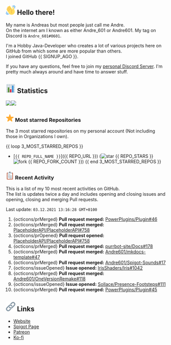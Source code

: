 <!-- Links -->
[purr]: https://purrbot.site
[discord]: https://discord.gg/6dazXp6
[website]: https://andre601.ch
[spigot]: https://www.spigotmc.org/resources/authors/56829/
[patreon]: https://patreon.com/andre_601
[ko-fi]: https://ko-fi.com/andre_601

<!-- SVGs -->
[star]: https://cdn.jsdelivr.net/gh/Readme-Workflows/Readme-Icons@main/icons/octicons/StarredRepository.svg
[fork]: https://cdn.jsdelivr.net/gh/Readme-Workflows/Readme-Icons@main/icons/octicons/ForkedRepository.svg

## <img alt="emoji" src="https://raw.githubusercontent.com/twitter/twemoji/master/assets/svg/1f44b.svg" height="30em"> Hello there!
My name is Andreas but most people just call me Andre.  
On the internet am I known as either Andre_601 or Andre601. My tag on Discord is `Andre_601#0601`.

I'm a Hobby Java-Developer who creates a lot of various projects here on GitHub from which some are more popular than others.  
I joined GitHub {{ SIGNUP_AGO }}.

If you have any questions, feel free to join my [personal Discord Server][discord]. I'm pretty much always around and have time to answer stuff.

## <img alt="emoji" src="https://raw.githubusercontent.com/twitter/twemoji/master/assets/svg/1f4ca.svg" height="30em"> Statistics
<img height="195px" src="https://github-readme-stats.vercel.app/api?username=Andre601&show_icons=true&hide_rank=true&title_color=3498db&bg_color=ffffff00&text_color=718096&disable_animations=true"><img height="195px" src="https://github-readme-stats.vercel.app/api/top-langs?username=Andre601&layout=compact&title_color=3498db&bg_color=ffffff00&text_color=718096">

### <img alt="emoji" src="https://raw.githubusercontent.com/twitter/twemoji/master/assets/svg/2b50.svg" height="25em"> Most starred Repositories
The 3 most starred repositories on my personal account (Not including those in Organizations I own).

{{ loop 3_MOST_STARRED_REPOS }}
- [`{{ REPO_FULL_NAME }}`]({{ REPO_URL }}) (![star] {{ REPO_STARS }} ![fork] {{ REPO_FORK_COUNT }})
{{ end 3_MOST_STARRED_REPOS }}

### <img alt="emoji" src="https://raw.githubusercontent.com/twitter/twemoji/master/assets/svg/1f4cb.svg" height="25em"> Recent Activity
This is a list of my 10 most recent activities on GitHub.  
The list is updates twice a day and includes opening and closing issues and opening, closing and merging Pull requests.

<!--RECENT_ACTIVITY:last_update-->
Last update: `03.12.2021 13:16:28 GMT+0100`
<!--RECENT_ACTIVITY:last_update_end-->
<!--RECENT_ACTIVITY:start-->
1. {octicons/prMerged} **Pull request merged:** [PowerPlugins/Plugin#46](https://github.com/PowerPlugins/Plugin/pull/46)
2. {octicons/prMerged} **Pull request merged:** [PlaceholderAPI/PlaceholderAPI#758](https://github.com/PlaceholderAPI/PlaceholderAPI/pull/758)
3. {octicons/prOpened} **Pull request opened:** [PlaceholderAPI/PlaceholderAPI#758](https://github.com/PlaceholderAPI/PlaceholderAPI/pull/758)
4. {octicons/prMerged} **Pull request merged:** [purrbot-site/Docs#178](https://github.com/purrbot-site/Docs/pull/178)
5. {octicons/prMerged} **Pull request merged:** [Andre601/mkdocs-template#47](https://github.com/Andre601/mkdocs-template/pull/47)
6. {octicons/prMerged} **Pull request merged:** [Andre601/Spigot-Sounds#17](https://github.com/Andre601/Spigot-Sounds/pull/17)
7. {octicons/issueOpened} **Issue opened:** [IrisShaders/Iris#1042](https://github.com/IrisShaders/Iris/issues/1042)
8. {octicons/prMerged} **Pull request merged:** [Andre601/OneVersionRemake#118](https://github.com/Andre601/OneVersionRemake/pull/118)
9. {octicons/issueOpened} **Issue opened:** [Sollace/Presence-Footsteps#111](https://github.com/Sollace/Presence-Footsteps/issues/111)
10. {octicons/prMerged} **Pull request merged:** [PowerPlugins/Plugin#45](https://github.com/PowerPlugins/Plugin/pull/45)
<!--RECENT_ACTIVITY:end-->

## <img alt="emoji" src="https://raw.githubusercontent.com/twitter/twemoji/master/assets/svg/1f517.svg" height="30em"> Links
- [Website]
- [Spigot Page][spigot]
- [Patreon]
- [Ko-fi]
